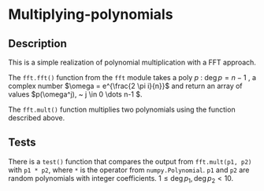 # Multiplying-polynomials

## Description
This is a simple realization of polynomial multiplication with a FFT approach.

The `fft.fft()` function from the `fft` module takes a poly $p ~ : ~ \deg{p} = n-1$ , a complex number $\omega = e^{\frac{2 \pi i}{n}}$ and return an array of values $p(\omega^j), ~ j \in 0 \dots n-1 $.

The `fft.mult()` function multiplies two polynomials using the function described above.

## Tests
There is a `test()` function that compares the output from `fft.mult(p1, p2)` with `p1 * p2`, where `*` is the operator from `numpy.Polynomial`. `p1` and `p2` are random polynomials with integer coefficients. $1 \leqslant \deg p_1, \deg p_2 < 10$.
